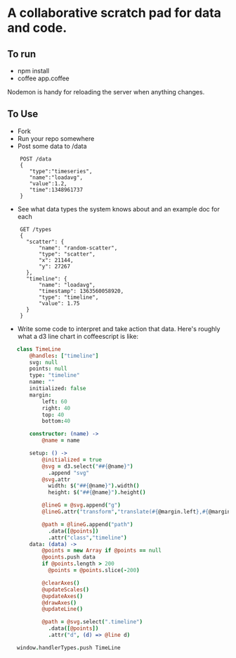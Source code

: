 # A collaborative scratch pad for data and code.

## To run
 * npm install
 * coffee app.coffee

Nodemon is handy for reloading the server when anything changes.

## To Use

 * Fork
 * Run your repo somewhere
 * Post some data to /data

```
    POST /data
    {
       "type":"timeseries",
       "name":"loadavg",
       "value":1.2,
       "time":1348961737
    }
```

 * See what data types the system knows about and an example doc for each

```
    GET /types
    {
      "scatter": {
          "name": "random-scatter",
          "type": "scatter",
          "x": 21144,
          "y": 27267
      },
      "timeline": {
          "name": "loadavg",
          "timestamp": 1363560058920,
          "type": "timeline",
          "value": 1.75
      }
    }
```
 * Write some code to interpret and take action that data. Here's roughly what a d3 line chart in coffeescript is like:
```coffeescript
   class TimeLine
       @handles: ["timeline"]
       svg: null
       points: null
       type: "timeline"
       name: ""
       initialized: false
       margin:
           left: 60
           right: 40
           top: 40
           bottom:40

       constructor: (name) ->
           @name = name

       setup: () ->
           @initialized = true
           @svg = d3.select("##{@name}")
             .append "svg"
           @svg.attr
             width: $("##{@name}").width()
             height: $("##{@name}").height()

           @lineG = @svg.append("g")
           @lineG.attr("transform","translate(#{@margin.left},#{@margin.top})")

           @path = @lineG.append("path")
             .data([@points])
             .attr("class","timeline")
       data: (data) ->
           @points = new Array if @points == null
           @points.push data
           if @points.length > 200
             @points = @points.slice(-200)

           @clearAxes()
           @updateScales()
           @updateAxes()
           @drawAxes()
           @updateLine()

           @path = @svg.select(".timeline")
             .data([@points])
             .attr("d", (d) => @line d)

   window.handlerTypes.push TimeLine
```
